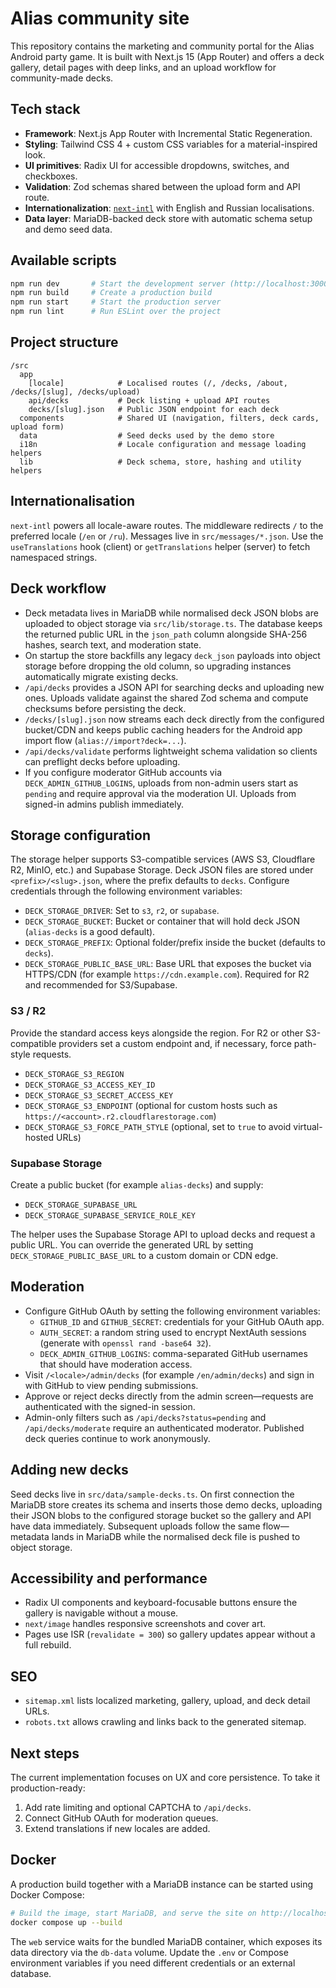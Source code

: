 # Alias community site

This repository contains the marketing and community portal for the Alias Android party game. It is built with Next.js 15 (App Router) and offers a deck gallery, detail pages with deep links, and an upload workflow for community-made decks.

## Tech stack

- **Framework**: Next.js App Router with Incremental Static Regeneration.
- **Styling**: Tailwind CSS 4 + custom CSS variables for a material-inspired look.
- **UI primitives**: Radix UI for accessible dropdowns, switches, and checkboxes.
- **Validation**: Zod schemas shared between the upload form and API route.
- **Internationalization**: [`next-intl`](https://next-intl.dev) with English and Russian localisations.
- **Data layer**: MariaDB-backed deck store with automatic schema setup and demo seed data.

## Available scripts

```bash
npm run dev       # Start the development server (http://localhost:3000)
npm run build     # Create a production build
npm run start     # Start the production server
npm run lint      # Run ESLint over the project
```

## Project structure

```
/src
  app
    [locale]            # Localised routes (/, /decks, /about, /decks/[slug], /decks/upload)
    api/decks           # Deck listing + upload API routes
    decks/[slug].json   # Public JSON endpoint for each deck
  components            # Shared UI (navigation, filters, deck cards, upload form)
  data                  # Seed decks used by the demo store
  i18n                  # Locale configuration and message loading helpers
  lib                   # Deck schema, store, hashing and utility helpers
```

## Internationalisation

`next-intl` powers all locale-aware routes. The middleware redirects `/` to the preferred locale (`/en` or `/ru`). Messages live in `src/messages/*.json`. Use the `useTranslations` hook (client) or `getTranslations` helper (server) to fetch namespaced strings.

## Deck workflow

- Deck metadata lives in MariaDB while normalised deck JSON blobs are uploaded to object storage via `src/lib/storage.ts`. The database keeps the returned public URL in the `json_path` column alongside SHA-256 hashes, search text, and moderation state.
- On startup the store backfills any legacy `deck_json` payloads into object storage before dropping the old column, so upgrading instances automatically migrate existing decks.
- `/api/decks` provides a JSON API for searching decks and uploading new ones. Uploads validate against the shared Zod schema and compute checksums before persisting the deck.
- `/decks/[slug].json` now streams each deck directly from the configured bucket/CDN and keeps public caching headers for the Android app import flow (`alias://import?deck=...`).
- `/api/decks/validate` performs lightweight schema validation so clients can preflight decks before uploading.
- If you configure moderator GitHub accounts via `DECK_ADMIN_GITHUB_LOGINS`, uploads from non-admin users start as `pending` and require approval via the moderation UI. Uploads from signed-in admins publish immediately.

## Storage configuration

The storage helper supports S3-compatible services (AWS S3, Cloudflare R2, MinIO, etc.) and Supabase Storage. Deck JSON files are stored under `<prefix>/<slug>.json`, where the prefix defaults to `decks`. Configure credentials through the following environment variables:

- `DECK_STORAGE_DRIVER`: Set to `s3`, `r2`, or `supabase`.
- `DECK_STORAGE_BUCKET`: Bucket or container that will hold deck JSON (`alias-decks` is a good default).
- `DECK_STORAGE_PREFIX`: Optional folder/prefix inside the bucket (defaults to `decks`).
- `DECK_STORAGE_PUBLIC_BASE_URL`: Base URL that exposes the bucket via HTTPS/CDN (for example `https://cdn.example.com`). Required for R2 and recommended for S3/Supabase.

### S3 / R2

Provide the standard access keys alongside the region. For R2 or other S3-compatible providers set a custom endpoint and, if necessary, force path-style requests.

- `DECK_STORAGE_S3_REGION`
- `DECK_STORAGE_S3_ACCESS_KEY_ID`
- `DECK_STORAGE_S3_SECRET_ACCESS_KEY`
- `DECK_STORAGE_S3_ENDPOINT` (optional for custom hosts such as `https://<account>.r2.cloudflarestorage.com`)
- `DECK_STORAGE_S3_FORCE_PATH_STYLE` (optional, set to `true` to avoid virtual-hosted URLs)

### Supabase Storage

Create a public bucket (for example `alias-decks`) and supply:

- `DECK_STORAGE_SUPABASE_URL`
- `DECK_STORAGE_SUPABASE_SERVICE_ROLE_KEY`

The helper uses the Supabase Storage API to upload decks and request a public URL. You can override the generated URL by setting `DECK_STORAGE_PUBLIC_BASE_URL` to a custom domain or CDN edge.

## Moderation

- Configure GitHub OAuth by setting the following environment variables:
  - `GITHUB_ID` and `GITHUB_SECRET`: credentials for your GitHub OAuth app.
  - `AUTH_SECRET`: a random string used to encrypt NextAuth sessions (generate with `openssl rand -base64 32`).
  - `DECK_ADMIN_GITHUB_LOGINS`: comma-separated GitHub usernames that should have moderation access.
- Visit `/<locale>/admin/decks` (for example `/en/admin/decks`) and sign in with GitHub to view pending submissions.
- Approve or reject decks directly from the admin screen—requests are authenticated with the signed-in session.
- Admin-only filters such as `/api/decks?status=pending` and `/api/decks/moderate` require an authenticated moderator. Published deck queries continue to work anonymously.

## Adding new decks

Seed decks live in `src/data/sample-decks.ts`. On first connection the MariaDB store creates its schema and inserts those demo decks, uploading their JSON blobs to the configured storage bucket so the gallery and API have data immediately. Subsequent uploads follow the same flow—metadata lands in MariaDB while the normalised deck file is pushed to object storage.

## Accessibility and performance

- Radix UI components and keyboard-focusable buttons ensure the gallery is navigable without a mouse.
- `next/image` handles responsive screenshots and cover art.
- Pages use ISR (`revalidate = 300`) so gallery updates appear without a full rebuild.

## SEO

- `sitemap.xml` lists localized marketing, gallery, upload, and deck detail URLs.
- `robots.txt` allows crawling and links back to the generated sitemap.

## Next steps

The current implementation focuses on UX and core persistence. To take it production-ready:

1. Add rate limiting and optional CAPTCHA to `/api/decks`.
2. Connect GitHub OAuth for moderation queues.
3. Extend translations if new locales are added.

## Docker

A production build together with a MariaDB instance can be started using Docker Compose:

```bash
# Build the image, start MariaDB, and serve the site on http://localhost:3000
docker compose up --build
```

The `web` service waits for the bundled MariaDB container, which exposes its data directory via the `db-data` volume. Update the `.env` or Compose environment variables if you need different credentials or an external database.
